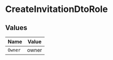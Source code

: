 # CreateInvitationDtoRole


## Values

| Name    | Value   |
| ------- | ------- |
| `Owner` | owner   |